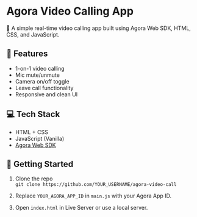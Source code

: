 
# Agora Video Calling App

🚀 A simple real-time video calling app built using Agora Web SDK, HTML, CSS, and JavaScript.

## 🔧 Features

- 1-on-1 video calling
- Mic mute/unmute
- Camera on/off toggle
- Leave call functionality
- Responsive and clean UI

## 💻 Tech Stack

- HTML + CSS
- JavaScript (Vanilla)
- [Agora Web SDK](https://www.agora.io/en/)

## 🚀 Getting Started

1. Clone the repo  
   `git clone https://github.com/YOUR_USERNAME/agora-video-call`

2. Replace `YOUR_AGORA_APP_ID` in `main.js` with your Agora App ID.

3. Open `index.html` in Live Server or use a local server.
